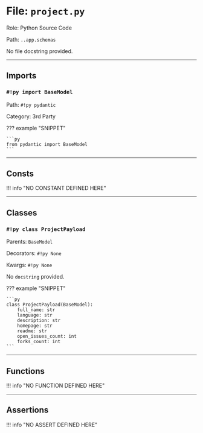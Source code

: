 # File: `project.py`

Role: Python Source Code

Path: `..app.schemas`

No file docstring provided.

---

## Imports

### `#!py import BaseModel`

Path: `#!py pydantic`

Category: 3rd Party

??? example "SNIPPET"

    ```py
    from pydantic import BaseModel
    ```



---

## Consts

!!! info "NO CONSTANT DEFINED HERE"

---

## Classes

### `#!py class ProjectPayload`

Parents: `BaseModel`

Decorators: `#!py None`

Kwargs: `#!py None`

No `docstring` provided.

??? example "SNIPPET"

    ```py
    class ProjectPayload(BaseModel):
        full_name: str
        language: str
        description: str
        homepage: str
        readme: str
        open_issues_count: int
        forks_count: int
    ```



---

## Functions

!!! info "NO FUNCTION DEFINED HERE"

---

## Assertions

!!! info "NO ASSERT DEFINED HERE"
